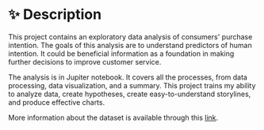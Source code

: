 # :sparkles: Description
This project contains an exploratory data analysis of consumers' purchase intention. The goals of this analysis are to understand predictors of human intention. It could be beneficial information as a foundation in making further decisions to improve customer service.

The analysis is in Jupiter notebook. It covers all the processes, from data processing, data visualization, and a summary. This project trains my ability to analyze data, create hypotheses, create easy-to-understand storylines, and produce effective charts.

More information about the dataset is available through this [link](https://archive.ics.uci.edu/ml/datasets/Online+Shoppers+Purchasing+Intention+Dataset#).
